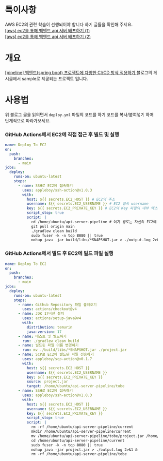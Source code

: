 # 특이사항
AWS EC2의 관련 학습이 선행되어야 합니다 하기 글들을 확인해 주세요. <br>
[[aws] ec2를 통해 백엔드 api 서버 배포하기 (1)](https://sbi1024.github.io/devops/aws/1) <br>
[[aws] ec2를 통해 백엔드 api 서버 배포하기 (2)](https://sbi1024.github.io/devops/aws/2) <br>

# 개요
[[pipeline] 백엔드(spring boot) 프로젝트에 다양한 CI/CD 방식 적용하기
](https://sbi1024.github.io/devops/pipeline/2) 블로그의 게시글에서 sample로 제공되는 프로젝트 입니다.

# 사용법
위 블로그 글을 읽의면서 `deploy.yml` 파일의 코드를 하기 코드를 복사/붙여넣기 하며 단계적으로 따라가보세요.

### GitHub Actions에서 EC2에 직접 접근 후 빌드 및 실행
``` yml
name: Deploy To EC2
on:
  push:
    branches:
      - main
jobs:
  deploy:
    runs-on: ubuntu-latest
    steps:
      - name: SSH로 EC2에 접속하기
        uses: appleboy/ssh-action@v1.0.3
        with:
          host: ${{ secrets.EC2_HOST }} # EC2의 주소
          username: ${{ secrets.EC2_USERNAME }} # EC2 접속 username
          key: ${{ secrets.EC2_PRIVATE_KEY }} # EC2의 Key 파일의 내부 텍스트
          script_stop: true 
          script: |
            cd /home/ubuntu/api-server-pipeline # 여기 경로는 자신의 EC2에 맞는 경로로 재작성하기
            git pull origin main
            ./gradlew clean build
            sudo fuser -k -n tcp 8080 || true 
            nohup java -jar build/libs/*SNAPSHOT.jar > ./output.log 2>&1 &
```

### GitHub Actions에서 빌드 후 EC2에 빌드 파일 실행
``` yml
name: Deploy To EC2
on:
  push:
    branches:
      - main
jobs:
  deploy:
    runs-on: ubuntu-latest
    steps:
      - name: Github Repository 파일 불러오기
        uses: actions/checkout@v4
      - name: JDK 17버전 설치
        uses: actions/setup-java@v4
        with:
          distribution: temurin
          java-version: 17
      - name: 테스트 및 빌드하기
        run: ./gradlew clean build
      - name: 빌드된 파일 이름 변경하기
        run: mv ./build/libs/*SNAPSHOT.jar ./project.jar
      - name: SCP로 EC2에 빌드된 파일 전송하기
        uses: appleboy/scp-action@v0.1.7
        with:
          host: ${{ secrets.EC2_HOST }}
          username: ${{ secrets.EC2_USERNAME }}
          key: ${{ secrets.EC2_PRIVATE_KEY }}
          source: project.jar
          target: /home/ubuntu/api-server-pipeline/tobe
      - name: SSH로 EC2에 접속하기
        uses: appleboy/ssh-action@v1.0.3
        with:
          host: ${{ secrets.EC2_HOST }}
          username: ${{ secrets.EC2_USERNAME }}
          key: ${{ secrets.EC2_PRIVATE_KEY }}
          script_stop: true
          script: |
            rm -rf /home/ubuntu/api-server-pipeline/current
            mkdir /home/ubuntu/api-server-pipeline/current
            mv /home/ubuntu/api-server-pipeline/tobe/project.jar /home/ubuntu/api-server-pipeline/current/project.jar
            cd /home/ubuntu/api-server-pipeline/current
            sudo fuser -k -n tcp 8080 || true
            nohup java -jar project.jar > ./output.log 2>&1 & 
            rm -rf /home/ubuntu/api-server-pipeline/tobe
```
